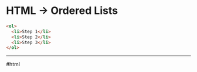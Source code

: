 # HTML -> Ordered Lists

```html
<ol>
  <li>Step 1</li>
  <li>Step 2</li>
  <li>Step 3</li>
</ol>
```

- - -
#html